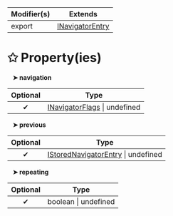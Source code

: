 | Modifier(s)                            | Extends                                    |
|----------------------------------------|--------------------------------------------|
| export | [INavigatorEntry](/router/interface/navigator/inavigatorentry.md) |

# &#10025; Property(ies)

&nbsp;&nbsp; **&#10148; navigation**

| Optional                           | Type                         |
|:----------------------------------:|------------------------------|
| ✔ | [INavigatorFlags](/router/interface/navigator/inavigatorflags.md) &#124; undefined |

&nbsp;&nbsp; **&#10148; previous**

| Optional                           | Type                         |
|:----------------------------------:|------------------------------|
| ✔ | [IStoredNavigatorEntry](/router/interface/navigator/istorednavigatorentry.md) &#124; undefined |

&nbsp;&nbsp; **&#10148; repeating**

| Optional                           | Type                         |
|:----------------------------------:|------------------------------|
| ✔ | boolean &#124; undefined |